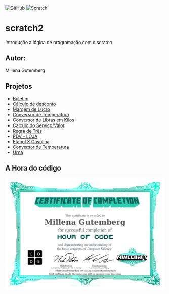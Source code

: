 ![GitHub](https://img.shields.io/github/license/mgutemb/Scratch?style=flat-square)
![Scratch](https://github.com/mlngutt/Scratch/blob/main/assets/icons/scratch.png?raw=true)

# scratch2
Introdução a lógica de programação com o scratch
## Autor: 
Millena Gutemberg

## Projetos
- [Boletim](https://scratch.mit.edu/projects/881969854/)
- [Cálculo de desconto](https://scratch.mit.edu/projects/883244312/)
- [Margem de Lucro](https://scratch.mit.edu/projects/885322460/)
- [Conversor de Temperatura](https://scratch.mit.edu/projects/885326051/)
- [Conversor de Libras em Kilos](https://scratch.mit.edu/projects/885346942/)
- [Calculo do Serviço/Valor](https://scratch.mit.edu/projects/885348332/)
- [Regra de Três](https://scratch.mit.edu/projects/886033332/)
- [PDV - LOJA](https://scratch.mit.edu/projects/886033332)
- [Etanol X Gasolina](https://scratch.mit.edu/projects/887244417/)
- [Conversor de Temperatura](https://scratch.mit.edu/projects/888442996/)
- [Urna](https://scratch.mit.edu/projects/889253514/)
  
  

## A Hora do código
![certificado](https://github.com/mgutemb/scratch/blob/main/assets/certificado.jpg)
  
